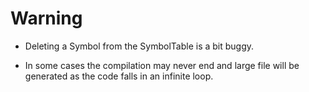 # Warning

- Deleting a Symbol from the SymbolTable is a bit buggy.

- In some cases the compilation may never end and large file will be generated as the code falls in an infinite loop.
